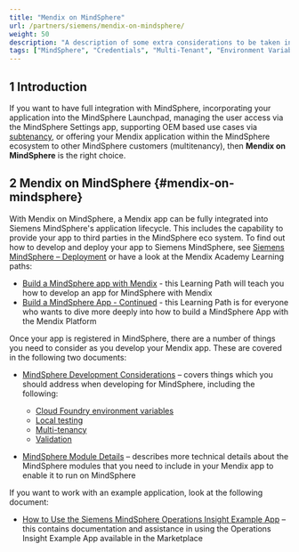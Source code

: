 ```yaml
---
title: "Mendix on MindSphere"
url: /partners/siemens/mendix-on-mindsphere/
weight: 50
description: "A description of some extra considerations to be taken into account when developing for deployment to MindSphere"
tags: ["MindSphere", "Credentials", "Multi-Tenant", "Environment Variables", "Local", "Styling", "UI", "Icons", "Limitations", "Licensing", "Validation", "App Service"]
---
```


## 1 Introduction

If you want to have full integration with MindSphere, incorporating your application into the MindSphere Launchpad, managing the user access via the MindSphere Settings app, supporting OEM based use cases via [subtenancy](https://developer.mindsphere.io/howto/howto-subtenant-management.html), or offering your Mendix application within the MindSphere ecosystem to other MindSphere customers (multitenancy), then **Mendix on MindSphere** is the right choice.

## 2 Mendix on MindSphere {#mendix-on-mindsphere}

With Mendix on MindSphere, a Mendix app can be fully integrated into Siemens MindSphere's application lifecycle. This includes the capability to provide your app to third parties in the MindSphere eco system. To find out how to develop and deploy your app to Siemens MindSphere, see [Siemens MindSphere – Deployment](/developerportal/deploy/deploying-to-mindsphere/) or have a look at the Mendix Academy Learning paths:

* [Build a MindSphere app with Mendix](https://academy.mendix.com/link/path/80/Build-a-MindSphere-app-with-Mendix) - this Learning Path will teach you how to develop an app for MindSphere with Mendix
* [Build a MindSphere App - Continued](https://academy.mendix.com/link/path/93/Build-a-MindSphere-App---Continued) - this Learning Path is for everyone who wants to dive more deeply into how to build a MindSphere App with the Mendix Platform

Once your app is registered in MindSphere, there are a number of things you need to consider as you develop your Mendix app. These are covered in the following two documents:

* [MindSphere Development Considerations](/partners/siemens/mindsphere-development-considerations/) – covers things which you should address when developing for MindSphere, including the following:

  * [Cloud Foundry environment variables](/partners/siemens/mindsphere-development-considerations/#cfenvvars)
  * [Local testing](/partners/siemens/mindsphere-development-considerations/#localtesting)
  * [Multi-tenancy](/partners/siemens/mindsphere-development-considerations/#multitenancy)
  * [Validation<br style="margin-bottom: 10px;">](/partners/siemens/mindsphere-development-considerations/#validation)

* [MindSphere Module Details](/partners/siemens/mindsphere-module-details/) – describes more technical details about the MindSphere modules that you need to include in your Mendix app to enable it to run on MindSphere

If you want to work with an example application, look at the following document:

* [How to  Use the Siemens MindSphere Operations Insight Example App](/partners/siemens/mindsphere-example-app/) – this contains documentation and assistance in using the Operations Insight Example App available in the Marketplace
